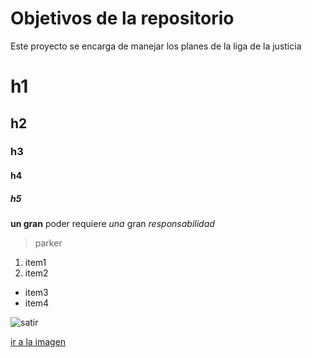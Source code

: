 # Objetivos de la repositorio

Este proyecto se encarga de manejar los planes de la liga de la justicia

# h1
## h2
### h3
#### h4
##### h5


**un gran** poder requiere _una_ gran *responsabilidad* 
> parker 

1. item1
2. item2

* item3
* item4

![satir](https://encrypted-tbn0.gstatic.com/images?q=tbn:ANd9GcQCkSgMm-L_YA2mvmjnN9RaaV4ESLFzd-h0nQ&usqp=CAU)

[ir a la imagen](https://encrypted-tbn0.gstatic.com/images?q=tbn:ANd9GcQCkSgMm-L_YA2mvmjnN9RaaV4ESLFzd-h0nQ&usqp=CAU)
